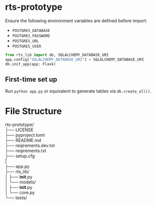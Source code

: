 # rts-prototype

Ensure the following environment variables are defined before import:
- `POSTGRES_DATABASE`
- `POSTGRES_PASSWORD`
- `POSTGRES_URL`
- `POSTGRES_USER`

```python
from rts_lib import db, SQLALCHEMY_DATABASE_URI
app.config["SQLALCHEMY_DATABASE_URI"] = SQLALCHEMY_DATABASE_URI
db.init_app(app: Flask)
```

## First-time set up

Run `python app.py` or equivalent to generate tables via `db.create_all()`.

# File Structure
rts-prototype/  
├── LICENSE  
├── pyproject.toml  
├── README.md  
├── reqirements.dev.txt  
├── reqirements.txt  
├── setup.cfg  
|  
├── app.py  
├── rts_lib/  
│   ├── __init__.py  
│   └── models/  
│       ├── __init__.py  
│       └── core.py   
└── tests/  
